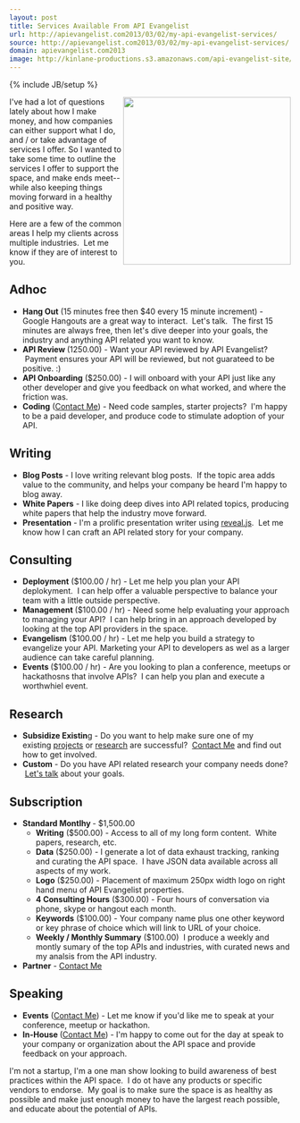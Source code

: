 ```yaml
---
layout: post
title: Services Available From API Evangelist
url: http://apievangelist.com2013/03/02/my-api-evangelist-services/
source: http://apievangelist.com2013/03/02/my-api-evangelist-services/
domain: apievangelist.com2013
image: http://kinlane-productions.s3.amazonaws.com/api-evangelist-site/blog/tag-cloud-api-evangelist-services.png
---
```

{% include JB/setup %}
<p><img src="https://s3.amazonaws.com/kinlane-productions/api-evangelist/tag-cloud-api-evangelist-services.png" alt="" width="300" align="right" /></p>
<p>I've had a lot of questions lately about how I make money, and how companies can either support what I do, and / or take advantage of services I offer. So I wanted to take some time to outline the services I offer to support the space, and make ends meet--while also keeping things moving forward in a healthy and positive way. &nbsp;</p>
<p>Here are a few of the common areas I help my clients across multiple industries. &nbsp;Let me know if they are of interest to you.</p>
<h2>Adhoc</h2>
<ul class="mainlist">
<li><strong>Hang Out</strong>&nbsp;(15 minutes free then $40 every 15 minute increment) - Google Hangouts are a great way to interact. &nbsp;Let's talk. &nbsp;The first 15 minutes are always free, then let's dive deeper into your goals, the industry and anything API related you want to know.</li>
<li><strong>API Review&nbsp;</strong>(1250.00)&nbsp;- Want your API reviewed by API Evangelist? &nbsp;Payment ensures your API will be reviewed, but not guarateed to be positive. :)</li>
<li><strong>API Onboarding</strong>&nbsp;($250.00) - I will onboard with your API just like any other developer and give you feedback on what worked, and where the friction was.</li>
<li><strong>Coding</strong>&nbsp;(<a href="http://kinlane.com/contact/">Contact Me</a>) - Need code samples, starter projects? &nbsp;I'm happy to be a paid developer, and produce code to stimulate adoption of your API.</li>
</ul>
<h2>Writing</h2>
<ul class="mainlist">
<li><strong>Blog Posts</strong>&nbsp;- I love writing relevant blog posts. &nbsp;If the topic area adds value to the community, and helps your company be heard I'm happy to blog away.</li>
<li><strong>White Papers</strong>&nbsp;- I like doing deep dives into API related topics, producing white papers that help the industry move forward.</li>
<li><strong>Presentation</strong>&nbsp;- I'm a prolific presentation writer using&nbsp;<a href="http://lab.hakim.se/reveal-js/">reveal.js</a>. &nbsp;Let me know how I can craft an API related story for your company.</li>
</ul>
<h2>Consulting</h2>
<ul class="mainlist">
<li><strong>Deployment</strong>&nbsp;($100.00 / hr) - Let me help you plan your API deplokyment. &nbsp;I can help offer a valuable perspective to balance your team with a little outside perspective.&nbsp;</li>
<li><strong>Management&nbsp;</strong>($100.00 / hr)&nbsp;- Need some help evaluating your approach to managing your API? &nbsp;I can help bring in an approach developed by looking at the top API providers in the space. &nbsp;</li>
<li><strong>Evangelism</strong>&nbsp;($100.00 / hr)&nbsp;- Let me help you build a strategy to evangelize your API. Marketing your API to developers as wel as a larger audience can take careful planning.</li>
<li><strong>Events&nbsp;</strong>($100.00 / hr)&nbsp;- Are you looking to plan a conference, meetups or hackathosns that involve APIs? &nbsp;I can help you plan and execute a worthwhiel event.</li>
</ul>
<h2>Research</h2>
<ul class="mainlist">
<li><strong>Subsidize Existin</strong>g - Do you want to help make sure one of my existing&nbsp;<a title="projects" href="http://kinlane.com/projects.php">projects</a>&nbsp;or&nbsp;<a title="research" href="http://kinlane.com/research.php">research</a>&nbsp;are successful? &nbsp;<a href="http://kinlane.com/contact/">Contact Me</a>&nbsp;and find out how to get involved.</li>
<li><strong>Custom</strong>&nbsp;- Do you have API related research your company needs done? &nbsp;<a href="http://kinlane.com/contact/">Let's talk</a>&nbsp;about your goals.&nbsp;</li>
</ul>
<h2>Subscription</h2>
<ul class="mainlist">
<li><strong>Standard Montlhy&nbsp;</strong>- $1,500.00  
<ul class="mainlist">
<li><strong>Writing</strong>&nbsp;($500.00) - Access to all of my long form content. &nbsp;White papers, research, etc.</li>
<li><strong>Data</strong>&nbsp;($250.00) - I generate a lot of data exhaust tracking, ranking and curating the API space. &nbsp;I have JSON data available across all aspects of my work.</li>
<li><strong>Logo</strong>&nbsp;($250.00) - Placement of maximum 250px width logo on right hand menu of API Evangelist properties.</li>
<li><strong>4 Consulting Hours</strong>&nbsp;($300.00) - Four hours of conversation via phone, skype or hangout each month.</li>
<li><strong>Keywords</strong>&nbsp;($100.00) - Your company name plus one other keyword or key phrase of choice which will link to URL of your choice.</li>
<li><strong>Weekly / Monthly Summary</strong>&nbsp;($100.00) &nbsp;I produce a weekly and montly sumary of the top APIs and industries, with curated news and my analsis from the API industry.</li>
</ul>
</li>
<li><strong>Partner</strong>&nbsp;-&nbsp;<a href="http://kinlane.com/contact/">Contact Me</a></li>
</ul>
<h2>Speaking</h2>
<ul class="mainlist">
<li><strong>Events</strong>&nbsp;(<a href="http://kinlane.com/contact/">Contact Me</a>) - Let me know if you'd like me to speak at your conference, meetup or hackathon.</li>
<li><strong>In-House&nbsp;</strong>(<a href="http://kinlane.com/contact/">Contact Me</a>) - I'm happy to come out for the day at speak to your company or organization about the API space and provide feedback on your approach.</li>
</ul>
<p>I'm not a startup, I'm a one man show looking to build awareness of best practices within the API space. &nbsp;I do ot have any products or specific vendors to endorse. &nbsp;My goal is to make sure the space is as healthy as possible and make just enough money to have the largest reach possible, and educate about the potential of APIs.</p>
